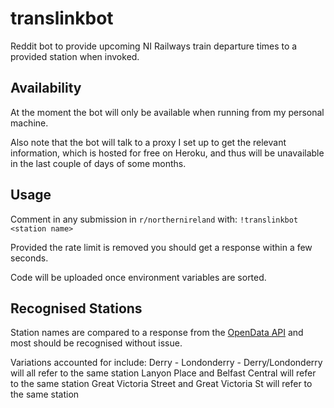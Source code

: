 # translinkbot
Reddit bot to provide upcoming NI Railways train departure times to a provided station when invoked.

## Availability
At the moment the bot will only be available when running from my personal machine.

Also note that the bot will talk to a proxy I set up to get the relevant information, which is hosted for free on Heroku, and thus will be unavailable in the last couple of days of some months.

## Usage
Comment in any submission in `r/northernireland` with:
`!translinkbot <station name>`

Provided the rate limit is removed you should get a response within a few seconds.

Code will be uploaded once environment variables are sorted.

## Recognised Stations
Station names are compared to a response from the [OpenData API](https://www.opendatani.gov.uk/dataset/real-time-rail-stations-arrivals-and-departures/resource/490fe701-0e7b-4030-a4b0-9ede8c0d85cf) and most should be recognised without issue.

Variations accounted for include:
Derry - Londonderry - Derry/Londonderry will all refer to the same station
Lanyon Place and Belfast Central will refer to the same station
Great Victoria Street and Great Victoria St will refer to the same station

